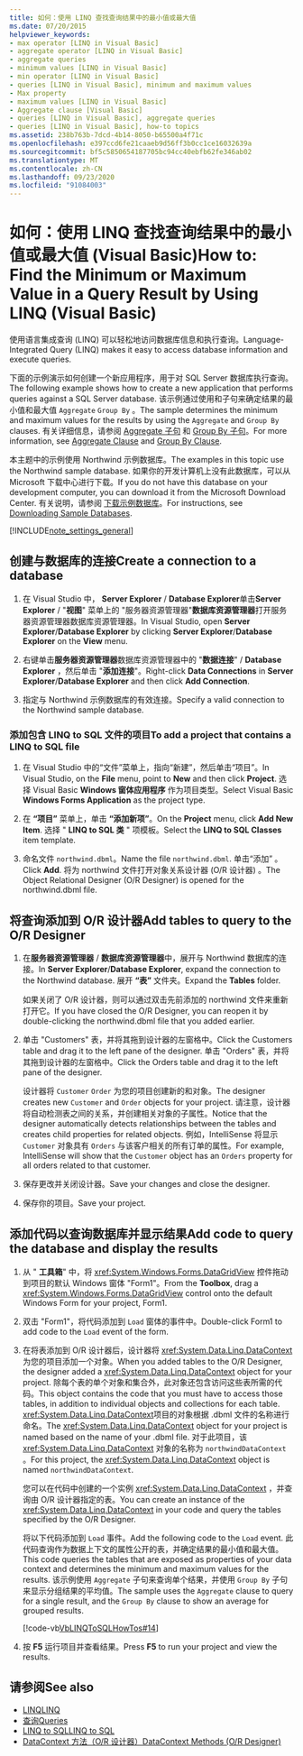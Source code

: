 ```yaml
---
title: 如何：使用 LINQ 查找查询结果中的最小值或最大值
ms.date: 07/20/2015
helpviewer_keywords:
- max operator [LINQ in Visual Basic]
- aggregate operator [LINQ in Visual Basic]
- aggregate queries
- minimum values [LINQ in Visual Basic]
- min operator [LINQ in Visual Basic]
- queries [LINQ in Visual Basic], minimum and maximum values
- Max property
- maximum values [LINQ in Visual Basic]
- Aggregate clause [Visual Basic]
- queries [LINQ in Visual Basic], aggregate queries
- queries [LINQ in Visual Basic], how-to topics
ms.assetid: 238b763b-7dcd-4b14-8050-b65500a4f71c
ms.openlocfilehash: e397ccd6fe21caaeb9d56ff3b0cc1ce16032639a
ms.sourcegitcommit: bf5c5850654187705bc94cc40ebfb62fe346ab02
ms.translationtype: MT
ms.contentlocale: zh-CN
ms.lasthandoff: 09/23/2020
ms.locfileid: "91084003"
---
```

# <a name="how-to-find-the-minimum-or-maximum-value-in-a-query-result-by-using-linq-visual-basic"></a><span data-ttu-id="f03e6-102">如何：使用 LINQ 查找查询结果中的最小值或最大值 (Visual Basic)</span><span class="sxs-lookup"><span data-stu-id="f03e6-102">How to: Find the Minimum or Maximum Value in a Query Result by Using LINQ (Visual Basic)</span></span>

<span data-ttu-id="f03e6-103">使用语言集成查询 (LINQ) 可以轻松地访问数据库信息和执行查询。</span><span class="sxs-lookup"><span data-stu-id="f03e6-103">Language-Integrated Query (LINQ) makes it easy to access database information and execute queries.</span></span>  
  
 <span data-ttu-id="f03e6-104">下面的示例演示如何创建一个新应用程序，用于对 SQL Server 数据库执行查询。</span><span class="sxs-lookup"><span data-stu-id="f03e6-104">The following example shows how to create a new application that performs queries against a SQL Server database.</span></span> <span data-ttu-id="f03e6-105">该示例通过使用和子句来确定结果的最小值和最大值 `Aggregate` `Group By` 。</span><span class="sxs-lookup"><span data-stu-id="f03e6-105">The sample determines the minimum and maximum values for the results by using the `Aggregate` and `Group By` clauses.</span></span> <span data-ttu-id="f03e6-106">有关详细信息，请参阅 [Aggregate 子句](../../../language-reference/queries/aggregate-clause.md) 和 [Group By 子句](../../../language-reference/queries/group-by-clause.md)。</span><span class="sxs-lookup"><span data-stu-id="f03e6-106">For more information, see [Aggregate Clause](../../../language-reference/queries/aggregate-clause.md) and [Group By Clause](../../../language-reference/queries/group-by-clause.md).</span></span>  
  
 <span data-ttu-id="f03e6-107">本主题中的示例使用 Northwind 示例数据库。</span><span class="sxs-lookup"><span data-stu-id="f03e6-107">The examples in this topic use the Northwind sample database.</span></span> <span data-ttu-id="f03e6-108">如果你的开发计算机上没有此数据库，可以从 Microsoft 下载中心进行下载。</span><span class="sxs-lookup"><span data-stu-id="f03e6-108">If you do not have this database on your development computer, you can download it from the Microsoft Download Center.</span></span> <span data-ttu-id="f03e6-109">有关说明，请参阅 [下载示例数据库](../../../../framework/data/adonet/sql/linq/downloading-sample-databases.md)。</span><span class="sxs-lookup"><span data-stu-id="f03e6-109">For instructions, see [Downloading Sample Databases](../../../../framework/data/adonet/sql/linq/downloading-sample-databases.md).</span></span>  
  
[!INCLUDE[note_settings_general](~/includes/note-settings-general-md.md)]  
  
## <a name="create-a-connection-to-a-database"></a><span data-ttu-id="f03e6-110">创建与数据库的连接</span><span class="sxs-lookup"><span data-stu-id="f03e6-110">Create a connection to a database</span></span>  
  
1. <span data-ttu-id="f03e6-111">在 Visual Studio 中， **Server Explorer** / **Database Explorer**单击**Server Explorer** / "**视图**" 菜单上的 "服务器资源管理器"**数据库资源管理器**打开服务器资源管理器数据库资源管理器。</span><span class="sxs-lookup"><span data-stu-id="f03e6-111">In Visual Studio, open **Server Explorer**/**Database Explorer** by clicking **Server Explorer**/**Database Explorer** on the **View** menu.</span></span>  
  
2. <span data-ttu-id="f03e6-112">右键单击**服务器资源管理器**数据库资源管理器中的 "**数据连接**" / **Database Explorer** ，然后单击 "**添加连接**"。</span><span class="sxs-lookup"><span data-stu-id="f03e6-112">Right-click **Data Connections** in **Server Explorer**/**Database Explorer** and then click **Add Connection**.</span></span>  
  
3. <span data-ttu-id="f03e6-113">指定与 Northwind 示例数据库的有效连接。</span><span class="sxs-lookup"><span data-stu-id="f03e6-113">Specify a valid connection to the Northwind sample database.</span></span>  
  
### <a name="to-add-a-project-that-contains-a-linq-to-sql-file"></a><span data-ttu-id="f03e6-114">添加包含 LINQ to SQL 文件的项目</span><span class="sxs-lookup"><span data-stu-id="f03e6-114">To add a project that contains a LINQ to SQL file</span></span>  
  
1. <span data-ttu-id="f03e6-115">在 Visual Studio 中的“文件”菜单上，指向“新建”，然后单击“项目”。</span><span class="sxs-lookup"><span data-stu-id="f03e6-115">In Visual Studio, on the **File** menu, point to **New** and then click **Project**.</span></span> <span data-ttu-id="f03e6-116">选择 Visual Basic **Windows 窗体应用程序** 作为项目类型。</span><span class="sxs-lookup"><span data-stu-id="f03e6-116">Select Visual Basic **Windows Forms Application** as the project type.</span></span>  
  
2. <span data-ttu-id="f03e6-117">在 **“项目”** 菜单上，单击 **“添加新项”**。</span><span class="sxs-lookup"><span data-stu-id="f03e6-117">On the **Project** menu, click **Add New Item**.</span></span> <span data-ttu-id="f03e6-118">选择 " **LINQ to SQL 类** " 项模板。</span><span class="sxs-lookup"><span data-stu-id="f03e6-118">Select the **LINQ to SQL Classes** item template.</span></span>  
  
3. <span data-ttu-id="f03e6-119">命名文件 `northwind.dbml`。</span><span class="sxs-lookup"><span data-stu-id="f03e6-119">Name the file `northwind.dbml`.</span></span> <span data-ttu-id="f03e6-120">单击“添加”  。</span><span class="sxs-lookup"><span data-stu-id="f03e6-120">Click **Add**.</span></span> <span data-ttu-id="f03e6-121">将为 northwind 文件打开对象关系设计器 (O/R 设计器) 。</span><span class="sxs-lookup"><span data-stu-id="f03e6-121">The Object Relational Designer (O/R Designer) is opened for the northwind.dbml file.</span></span>  
  
## <a name="add-tables-to-query-to-the-or-designer"></a><span data-ttu-id="f03e6-122">将查询添加到 O/R 设计器</span><span class="sxs-lookup"><span data-stu-id="f03e6-122">Add tables to query to the O/R Designer</span></span>  
  
1. <span data-ttu-id="f03e6-123">在**服务器资源管理器** / **数据库资源管理器**中，展开与 Northwind 数据库的连接。</span><span class="sxs-lookup"><span data-stu-id="f03e6-123">In **Server Explorer**/**Database Explorer**, expand the connection to the Northwind database.</span></span> <span data-ttu-id="f03e6-124">展开 **“表”** 文件夹。</span><span class="sxs-lookup"><span data-stu-id="f03e6-124">Expand the **Tables** folder.</span></span>  
  
     <span data-ttu-id="f03e6-125">如果关闭了 O/R 设计器，则可以通过双击先前添加的 northwind 文件来重新打开它。</span><span class="sxs-lookup"><span data-stu-id="f03e6-125">If you have closed the O/R Designer, you can reopen it by double-clicking the northwind.dbml file that you added earlier.</span></span>  
  
2. <span data-ttu-id="f03e6-126">单击 "Customers" 表，并将其拖到设计器的左窗格中。</span><span class="sxs-lookup"><span data-stu-id="f03e6-126">Click the Customers table and drag it to the left pane of the designer.</span></span> <span data-ttu-id="f03e6-127">单击 "Orders" 表，并将其拖到设计器的左窗格中。</span><span class="sxs-lookup"><span data-stu-id="f03e6-127">Click the Orders table and drag it to the left pane of the designer.</span></span>  
  
     <span data-ttu-id="f03e6-128">设计器将 `Customer` `Order` 为您的项目创建新的和对象。</span><span class="sxs-lookup"><span data-stu-id="f03e6-128">The designer creates new `Customer` and `Order` objects for your project.</span></span> <span data-ttu-id="f03e6-129">请注意，设计器将自动检测表之间的关系，并创建相关对象的子属性。</span><span class="sxs-lookup"><span data-stu-id="f03e6-129">Notice that the designer automatically detects relationships between the tables and creates child properties for related objects.</span></span> <span data-ttu-id="f03e6-130">例如，IntelliSense 将显示 `Customer` 对象具有 `Orders` 与该客户相关的所有订单的属性。</span><span class="sxs-lookup"><span data-stu-id="f03e6-130">For example, IntelliSense will show that the `Customer` object has an `Orders` property for all orders related to that customer.</span></span>  
  
3. <span data-ttu-id="f03e6-131">保存更改并关闭设计器。</span><span class="sxs-lookup"><span data-stu-id="f03e6-131">Save your changes and close the designer.</span></span>  
  
4. <span data-ttu-id="f03e6-132">保存你的项目。</span><span class="sxs-lookup"><span data-stu-id="f03e6-132">Save your project.</span></span>  
  
## <a name="add-code-to-query-the-database-and-display-the-results"></a><span data-ttu-id="f03e6-133">添加代码以查询数据库并显示结果</span><span class="sxs-lookup"><span data-stu-id="f03e6-133">Add code to query the database and display the results</span></span>  
  
1. <span data-ttu-id="f03e6-134">从 " **工具箱**" 中，将 <xref:System.Windows.Forms.DataGridView> 控件拖动到项目的默认 Windows 窗体 "Form1"。</span><span class="sxs-lookup"><span data-stu-id="f03e6-134">From the **Toolbox**, drag a <xref:System.Windows.Forms.DataGridView> control onto the default Windows Form for your project, Form1.</span></span>  
  
2. <span data-ttu-id="f03e6-135">双击 "Form1"，将代码添加到 `Load` 窗体的事件中。</span><span class="sxs-lookup"><span data-stu-id="f03e6-135">Double-click Form1 to add code to the `Load` event of the form.</span></span>  
  
3. <span data-ttu-id="f03e6-136">在将表添加到 O/R 设计器后，设计器将 <xref:System.Data.Linq.DataContext> 为您的项目添加一个对象。</span><span class="sxs-lookup"><span data-stu-id="f03e6-136">When you added tables to the O/R Designer, the designer added a <xref:System.Data.Linq.DataContext> object for your project.</span></span> <span data-ttu-id="f03e6-137">除每个表的单个对象和集合外，此对象还包含访问这些表所需的代码。</span><span class="sxs-lookup"><span data-stu-id="f03e6-137">This object contains the code that you must have to access those tables, in addition to individual objects and collections for each table.</span></span> <span data-ttu-id="f03e6-138"><xref:System.Data.Linq.DataContext>项目的对象根据 .dbml 文件的名称进行命名。</span><span class="sxs-lookup"><span data-stu-id="f03e6-138">The <xref:System.Data.Linq.DataContext> object for your project is named based on the name of your .dbml file.</span></span> <span data-ttu-id="f03e6-139">对于此项目，该 <xref:System.Data.Linq.DataContext> 对象的名称为 `northwindDataContext` 。</span><span class="sxs-lookup"><span data-stu-id="f03e6-139">For this project, the <xref:System.Data.Linq.DataContext> object is named `northwindDataContext`.</span></span>  
  
     <span data-ttu-id="f03e6-140">您可以在代码中创建的一个实例 <xref:System.Data.Linq.DataContext> ，并查询由 O/R 设计器指定的表。</span><span class="sxs-lookup"><span data-stu-id="f03e6-140">You can create an instance of the <xref:System.Data.Linq.DataContext> in your code and query the tables specified by the O/R Designer.</span></span>  
  
     <span data-ttu-id="f03e6-141">将以下代码添加到 `Load` 事件。</span><span class="sxs-lookup"><span data-stu-id="f03e6-141">Add the following code to the `Load` event.</span></span> <span data-ttu-id="f03e6-142">此代码查询作为数据上下文的属性公开的表，并确定结果的最小值和最大值。</span><span class="sxs-lookup"><span data-stu-id="f03e6-142">This code queries the tables that are exposed as properties of your data context and determines the minimum and maximum values for the results.</span></span> <span data-ttu-id="f03e6-143">该示例使用 `Aggregate` 子句来查询单个结果，并使用 `Group By` 子句来显示分组结果的平均值。</span><span class="sxs-lookup"><span data-stu-id="f03e6-143">The sample uses the `Aggregate` clause to query for a single result, and the `Group By` clause to show an average for grouped results.</span></span>  
  
     [!code-vb[VbLINQToSQLHowTos#14](~/samples/snippets/visualbasic/VS_Snippets_VBCSharp/VbLINQtoSQLHowTos/VB/Form7.vb#14)]  
  
4. <span data-ttu-id="f03e6-144">按 **F5** 运行项目并查看结果。</span><span class="sxs-lookup"><span data-stu-id="f03e6-144">Press **F5** to run your project and view the results.</span></span>  
  
## <a name="see-also"></a><span data-ttu-id="f03e6-145">请参阅</span><span class="sxs-lookup"><span data-stu-id="f03e6-145">See also</span></span>

- [<span data-ttu-id="f03e6-146">LINQ</span><span class="sxs-lookup"><span data-stu-id="f03e6-146">LINQ</span></span>](index.md)
- [<span data-ttu-id="f03e6-147">查询</span><span class="sxs-lookup"><span data-stu-id="f03e6-147">Queries</span></span>](../../../language-reference/queries/index.md)
- [<span data-ttu-id="f03e6-148">LINQ to SQL</span><span class="sxs-lookup"><span data-stu-id="f03e6-148">LINQ to SQL</span></span>](../../../../framework/data/adonet/sql/linq/index.md)
- [<span data-ttu-id="f03e6-149">DataContext 方法（O/R 设计器）</span><span class="sxs-lookup"><span data-stu-id="f03e6-149">DataContext Methods (O/R Designer)</span></span>](/visualstudio/data-tools/datacontext-methods-o-r-designer)
